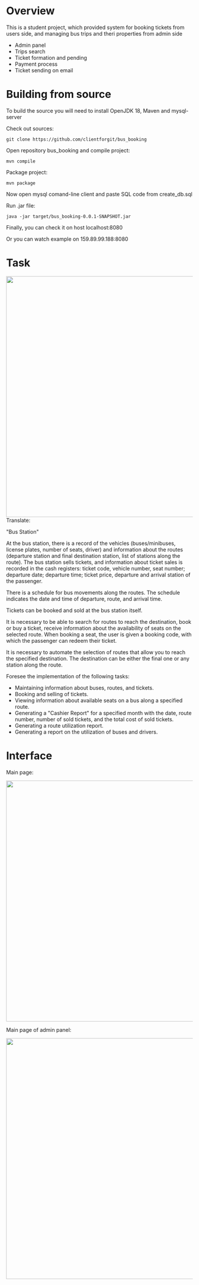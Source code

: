 # Overview
This is a student project, which provided system for booking tickets from users side, and managing bus trips and theri properties from admin side

 - Admin panel
 - Trips search
 - Ticket formation and pending
 - Payment process
 - Ticket sending on email

# Building from source
To build the source you will need to install OpenJDK 18, Maven and mysql-server

Check out sources:
````
git clone https://github.com/clientforgit/bus_booking
````
Open repository bus_booking and compile project:
````
mvn compile
````
Package project:
````
mvn package
````
Now open mysql comand-line client and paste SQL code from create_db.sql

Run .jar file:
````
java -jar target/bus_booking-0.0.1-SNAPSHOT.jar
````

Finally, you can check it on host localhost:8080

Or you can watch example on 159.89.99.188:8080

# Task
<img width = "650" src = "https://user-images.githubusercontent.com/102827476/217517725-af592938-b7c7-409c-a903-ad5c8ed4ff31.png">
Translate:

"Bus Station"

At the bus station, there is a record of the vehicles (buses/minibuses, license plates, number of seats, driver) and information about the routes (departure station and final destination station, list of stations along the route). The bus station sells tickets, and information about ticket sales is recorded in the cash registers: ticket code, vehicle number, seat number; departure date; departure time; ticket price, departure and arrival station of the passenger.

There is a schedule for bus movements along the routes. The schedule indicates the date and time of departure, route, and arrival time.

Tickets can be booked and sold at the bus station itself.

It is necessary to be able to search for routes to reach the destination, book or buy a ticket, receive information about the availability of seats on the selected route. When booking a seat, the user is given a booking code, with which the passenger can redeem their ticket.

It is necessary to automate the selection of routes that allow you to reach the specified destination. The destination can be either the final one or any station along the route.

Foresee the implementation of the following tasks:

 - Maintaining information about buses, routes, and tickets.
 - Booking and selling of tickets.
 - Viewing information about available seats on a bus along a specified route.
 - Generating a "Cashier Report" for a specified month with the date, route number, number of sold tickets, and the total cost of sold tickets.
 - Generating a route utilization report.
 - Generating a report on the utilization of buses and drivers.

# Interface
Main page:

<img width = "650" src = "https://user-images.githubusercontent.com/102827476/218275332-d05cebfe-61fb-4450-86fb-ed2a11fc7689.png">

Main page of admin panel:

<img width = "650" src = "https://user-images.githubusercontent.com/102827476/218275671-18a3a7c9-13bb-4c75-af75-7c18490490be.png">
